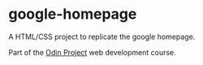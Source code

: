 # google-homepage
A HTML/CSS project to replicate the google homepage.

Part of the [Odin Project](http://www.theodinproject.com/web-development-101/html-css?ref=lnav) web development course.
